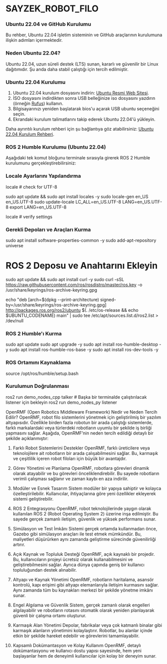 # SAYZEK_ROBOT_FILO

### Ubuntu 22.04 ve GitHub Kurulumu

Bu rehber, Ubuntu 22.04 işletim sisteminin ve GitHub araçlarının kurulumuna ilişkin adımları içermektedir.

### Neden Ubuntu 22.04?

Ubuntu 22.04, uzun süreli destek (LTS) sunan, kararlı ve güvenilir bir Linux dağıtımıdır. Şu anda daha stabil çalıştığı için tercih edilmiştir.

### Ubuntu 22.04 Kurulumu

1. Ubuntu 22.04 kurulum dosyasını indirin: [Ubuntu Resmi Web Sitesi](https://ubuntu.com/download/desktop).
2.  İSO dosyasını indirdikten sonra USB belleğinize iso dosyasını yazdırın (örneğin [Rufus](https://rufus.ie)) kullanın.
3. Bilgisayarınızı yeniden başlatarak bios'u açarak USB ubuntu seçeneğini seçin.
4. Ekrandaki kurulum talimatlarını takip ederek Ubuntu 22.04'ü yükleyin.

Daha ayrıntılı kurulum rehberi için şu bağlantıya göz atabilirsiniz: [Ubuntu 22.04 Kurulum Rehberi](https://ubuntu.com/tutorials/install-ubuntu-desktop).

### ROS 2 Humble Kurulumu (Ubuntu 22.04)

Aşağıdaki tek komut bloğunu terminale sırasıyla girerek ROS 2 Humble kurulumunu gerçekleştirebilirsiniz:


### Locale Ayarlarını Yapılandırma
locale  # check for UTF-8

sudo apt update && sudo apt install locales -y
sudo locale-gen en_US en_US.UTF-8
sudo update-locale LC_ALL=en_US.UTF-8 LANG=en_US.UTF-8
export LANG=en_US.UTF-8

locale  # verify settings

### Gerekli Depoları ve Araçları Kurma
sudo apt install software-properties-common -y
sudo add-apt-repository universe

# ROS 2 Deposu ve Anahtarını Ekleyin
sudo apt update && sudo apt install curl -y
sudo curl -sSL https://raw.githubusercontent.com/ros/rosdistro/master/ros.key -o /usr/share/keyrings/ros-archive-keyring.gpg

echo "deb [arch=$(dpkg --print-architecture) signed-by=/usr/share/keyrings/ros-archive-keyring.gpg] http://packages.ros.org/ros2/ubuntu $(. /etc/os-release && echo $UBUNTU_CODENAME) main" | sudo tee /etc/apt/sources.list.d/ros2.list > /dev/null

### ROS 2 Humble'ı Kurma
sudo apt update
sudo apt upgrade -y
sudo apt install ros-humble-desktop -y
sudo apt install ros-humble-ros-base -y
sudo apt install ros-dev-tools -y

### ROS Ortamını Kaynaklama
source /opt/ros/humble/setup.bash

### Kurulumun Doğrulanması
ros2 run demo_nodes_cpp talker  # Başka bir terminalde çalıştırılacak listener için bekleyin
ros2 run demo_nodes_py listener


OpenRMF (Open Robotics Middleware Framework) Nedir ve Neden Tercih Edilir?
OpenRMF, robot filo sistemlerini yönetmek için geliştirilmiş bir yazılım altyapısıdır. Özellikle birden fazla robotun bir arada çalıştığı sistemlerde, farklı markalardaki veya türlerdeki robotların uyumlu bir şekilde iş birliği yapmasını sağlar. Aşağıda, OpenRMF’nin neden tercih edildiği detaylı bir şekilde açıklanmıştır:

1. Farklı Robot Sistemlerini Destekler
OpenRMF, farklı üreticilere veya teknolojilere ait robotların bir arada çalışabilmesini sağlar. Bu, karmaşık ve çeşitlilik içeren robot filoları için büyük bir avantajdır.

2. Görev Yönetimi ve Planlama
OpenRMF, robotlara görevleri dinamik olarak atayabilir ve bu görevleri önceliklendirebilir. Bu sayede robotların verimli çalışması sağlanır ve zaman kaybı en aza indirilir.

3. Modüler ve Esnek Tasarım
Sistem modüler bir yapıya sahiptir ve kolayca özelleştirilebilir. Kullanıcılar, ihtiyaçlarına göre yeni özellikler ekleyerek sistemi geliştirebilir.

4. ROS 2 Entegrasyonu
OpenRMF, robot teknolojilerinde yaygın olarak kullanılan ROS 2 (Robot Operating System 2) üzerine inşa edilmiştir. Bu sayede gerçek zamanlı iletişim, güvenlik ve yüksek performans sunar.

5. Simülasyon ve Test İmkânı
Sistemi gerçek ortamda kullanmadan önce, Gazebo gibi simülasyon araçları ile test etmek mümkündür. Bu, maliyetleri düşürürken aynı zamanda geliştirme sürecinde güvenilirliği artırır.

6. Açık Kaynak ve Topluluk Desteği
OpenRMF, açık kaynaklı bir projedir. Bu, kullanıcıların projeyi ücretsiz olarak kullanabilmesini ve geliştirebilmesini sağlar. Ayrıca dünya çapında geniş bir kullanıcı topluluğundan destek alınabilir.

7. Altyapı ve Kaynak Yönetimi
OpenRMF, robotların haritalama, asansör kontrolü, kapı erişimi gibi altyapı elemanlarıyla iletişim kurmasını sağlar. Aynı zamanda tüm bu kaynakları merkezi bir şekilde yönetme imkânı sunar.

8. Engel Algılama ve Güvenlik
Sistem, gerçek zamanlı olarak engelleri algılayabilir ve robotların rotasını otomatik olarak yeniden planlayarak güvenli bir çalışma ortamı oluşturur.

9. Karmaşık Alan Yönetimi
Depolar, fabrikalar veya çok katmanlı binalar gibi karmaşık alanların yönetimini kolaylaştırır. Robotlar, bu alanlar içinde etkin bir şekilde hareket edebilir ve görevlerini tamamlayabilir.

10. Kapsamlı Dokümantasyon ve Kolay Kullanım
OpenRMF, detaylı dokümantasyonu ve kullanıcı dostu yapısı sayesinde, hem yeni başlayanlar hem de deneyimli kullanıcılar için kolay bir deneyim sunar.


